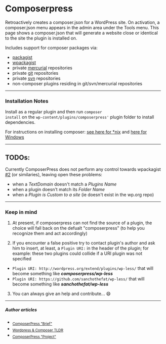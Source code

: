 Composerpress
=============

Retroactively creates a composer.json for a WordPress site. On activation, a composer.json menu appears in the admin area under the Tools menu. This page shows a composer.json that will generate a website close or identical to the site the plugin is installed on.

Includes support for composer packages via:

 - [packagist](https://packagist.org/)
 - [wpackagist](https://wpackagist.org/)
 - private [mercurial](https://en.wikipedia.org/wiki/Mercurial) repositories
 - private [git](https://en.wikipedia.org/wiki/Git) repositories
 - private [svn](https://en.wikipedia.org/wiki/Apache_Subversion) repositories
 - non-composer plugins residing in git/svn/mercurial repositories

---

### Installation Notes
Install as a regular plugin and then run <code>composer install</code> on the <code>wp-content/plugins/composerpress'</code> plugin folder to install dependencies.</p><p>For instructions on installing composer: <a href="http://getcomposer.org/doc/00-intro.md#installation-nix"> see here for *nix</a> and <a href="http://getcomposer.org/doc/00-intro.md#installation-windows">here for Windows</a></p>

---

## TODOs:
Currently ComposerPress does not perform any control towards wpackagist [#2](https://github.com/tomjn/composerpress/issues/2) (or similaries), leaving open these problems:
- when a _TextDomain_ doesn't match a _Plugins Name_
- when a plugin doesn't match its _Folder Name_
- when a _Plugin is Custom to a site_ (ie doesn't exist in the wp.org repo)

---

### Keep in mind

1. At present, if composerpress can not find the source of a plugin, the choice will fall back on the defualt "composerpress" (to help you recognize them and act accordingly)

2. If you encounter a false positive try to contact plugin's author  and ask him to insert, at least, a `Plugin URI:` in the header of the plugin; for example: these two plugins could collide if a URI plugin was not specified
  - `Plugin URI: http://wordpress.org/extend/plugins/wp-less/` that will become something like **_composerpress/wp-less_**
 - `Plugin URI: https://github.com/sanchothefat/wp-less/` that will become something like **_sanchothefat/wp-less_**

3. You can always give an help and contribute... :smile:

---

##### Author articles

- <sub>[ComposerPress "Brief"](https://tomjn.com/2013/10/01/composerpress/)</sub>
- <sub>[Wordpress & Composer TLDR](https://tomjn.com/2015/09/03/wordpress-and-composer-tldr/)</sub>
- <sub>[ComposerPress "Project"](https://tomjn.com/projects/composerpress/)</sub>

